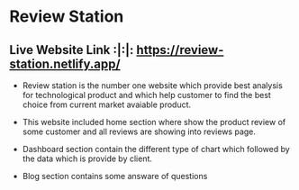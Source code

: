 # Review Station

## Live Website Link :|:|:       https://review-station.netlify.app/

* Review station is the number one website which provide best analysis for technological product and which help customer to find the best choice from current market avaiable product.

* This website included home section where show the product review of some customer and all reviews are showing into reviews page.

* Dashboard section contain the different type of chart which followed by the data which is provide by client.

* Blog section contains some answare of questions